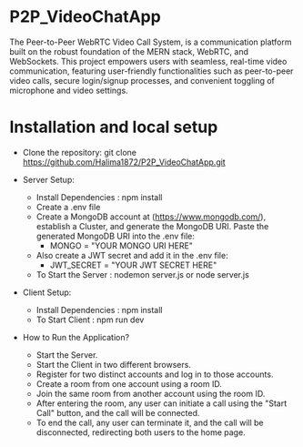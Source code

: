# P2P_VideoChatApp
The Peer-to-Peer WebRTC Video Call System, is a communication platform built on the robust foundation of the MERN stack, WebRTC, and WebSockets. 
This project empowers users with seamless, real-time video communication, featuring user-friendly functionalities such as peer-to-peer video calls, secure login/signup processes, and 
convenient toggling of microphone and video settings.

# Installation and local setup
* Clone the repository: git clone https://github.com/Halima1872/P2P_VideoChatApp.git

* Server Setup:
   * Install Dependencies : npm install
   * Create a .env file 
   * Create a MongoDB account at (https://www.mongodb.com/), establish a Cluster, and generate the MongoDB URI. Paste the generated MongoDB URI into the .env file:
      * MONGO = "YOUR MONGO URI HERE"
   * Also create a JWT secret and add it in the .env file:
      * JWT_SECRET = "YOUR JWT SECRET HERE"
   * To Start the Server : nodemon server.js or node server.js

* Client Setup:
    * Install Dependencies : npm install
    * To Start Client : npm run dev

 * How to Run the Application?
     * Start the Server.
     * Start the Client in two different browsers.
     * Register for two distinct accounts and log in to those accounts.
     * Create a room from one account using a room ID.
     * Join the same room from another account using the room ID.
     * After entering the room, any user can initiate a call using the "Start Call" button, and the call will be connected.
     * To end the call, any user can terminate it, and the call will be disconnected, redirecting both users to the home page.

